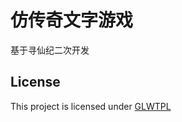# 仿传奇文字游戏

基于寻仙纪二次开发

## License
This project is licensed under [GLWTPL](https://github.com/me-shaon/GLWTPL/)